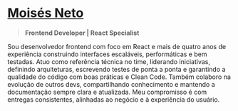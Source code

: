 # [Moisés Neto](https://www.linkedin.com/in/moisesnetouou/)
> **Frontend Developer | React Specialist**

Sou desenvolvedor frontend com foco em React e mais de quatro anos de experiência construindo interfaces escaláveis, performáticas e bem testadas. Atuo como referência técnica no time, liderando iniciativas, definindo arquiteturas, escrevendo testes de ponta a ponta e garantindo a qualidade do código com boas práticas e Clean Code. Também colaboro na evolução de outros devs, compartilhando conhecimento e mantendo a documentação sempre clara e atualizada.
Meu compromisso é com entregas consistentes, alinhadas ao negócio e à experiência do usuário.
